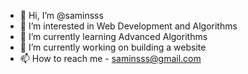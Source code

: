 - 👋 Hi, I’m @saminsss
- 👀 I’m interested in Web Development and Algorithms
- 🌱 I’m currently learning Advanced Algorithms 
- 💞️ I’m currently working on building a website
- 📫 How to reach me - saminsss@gmail.com

<!---
saminsss/saminsss is a ✨ special ✨ repository because its `README.md` (this file) appears on your GitHub profile.
You can click the Preview link to take a look at your changes.
--->
